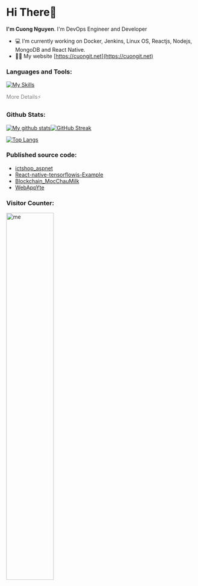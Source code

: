 <h1>Hi There👋</h1>

<b>I'm Cuong Nguyen</b>. I'm DevOps Engineer and Developer
- 💻 I’m currently working on Docker, Jenkins, Linux OS, Reactjs, Nodejs, MongoDB and React Native.
- 👨‍💻 My website [https://cuongit.net](https://cuongit.net)

### Languages and Tools:
[![My Skills](https://skillicons.dev/icons?i=docker,linux,jenkins,git,vscode,js,mongodb,nodejs,react,net)](https://skillicons.dev)


<summary style="color:gray">More Details⚡</summary>

### Github Stats:

[![My github stats](https://github-readme-stats.vercel.app/api?username=cuongyd196&count_private=true&show_icons=true&hide_border=true&&theme=tokyonight)](https://github.com/cuongyd196)[![GitHub Streak](https://github-readme-streak-stats.herokuapp.com?user=cuongyd196&theme=tokyonight&date_format=M%20j%5B%2C%20Y%5D)](https://git.io/streak-stats)

[![Top Langs](https://github-readme-stats.vercel.app/api/top-langs/?username=cuongyd196&layout=compact&hide=makefile,c++&hide_border=true&&theme=tokyonight)](https://github.com/cuongyd196)

### Published source code:

- [ictshop_aspnet](https://github.com/Cuongyd196/ictshop_aspnet)
- [React-native-tensorflowjs-Example](https://github.com/Cuongyd196/React-native-tensorflowjs-Example)
- [Blockchain_MocChauMilk](https://github.com/Cuongyd196/Blockchain_MocChauMilk)
- [WebAppYte](https://github.com/Cuongyd196/WebAppYte)

### Visitor Counter:

<img alt="me" width="50%" src="https://profile-counter.glitch.me/cuongyd196/count.svg" />


